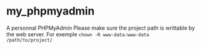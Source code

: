 # my_phpmyadmin
A personnal PHPMyAdmin
Please make sure the project path is writtable by the web server.
For exemple
```chown -R www-data:www-data /path/to/project/```